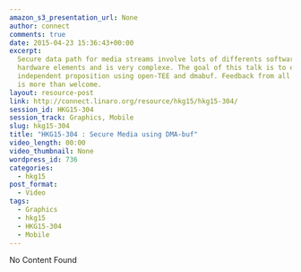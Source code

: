 ```yaml
---
amazon_s3_presentation_url: None
author: connect
comments: true
date: 2015-04-23 15:36:43+00:00
excerpt:
  Secure data path for media streams involve lots of differents software and
  hardware elements and is very complexe. The goal of this talk is to expose an hardware
  independent proposition using open-TEE and dmabuf. Feedback from all SoC experts
  is more than welcome.
layout: resource-post
link: http://connect.linaro.org/resource/hkg15/hkg15-304/
session_id: HKG15-304
session_track: Graphics, Mobile
slug: hkg15-304
title: "HKG15-304 : Secure Media using DMA-buf"
video_length: 00:00
video_thumbnail: None
wordpress_id: 736
categories:
  - hkg15
post_format:
  - Video
tags:
  - Graphics
  - hkg15
  - HKG15-304
  - Mobile
---
```


No Content Found
